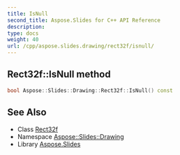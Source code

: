 ```yaml
---
title: IsNull
second_title: Aspose.Slides for C++ API Reference
description: 
type: docs
weight: 40
url: /cpp/aspose.slides.drawing/rect32f/isnull/
---
```

## Rect32f::IsNull method




```cpp
bool Aspose::Slides::Drawing::Rect32f::IsNull() const
```

## See Also

* Class [Rect32f](../)
* Namespace [Aspose::Slides::Drawing](../../)
* Library [Aspose.Slides](../../../)
